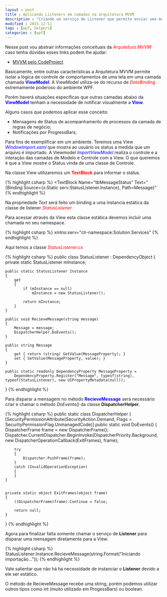 ```yaml
---
layout : post
title : Aplicando Listeners em camadas na arquitetura MVVM
description : "Criando um serviço de Listener que permite enviar uma mensagem de fora da camada da ViewModel diretamente a View."
modified : 2015-12-11
tags : [wpf, helpers]
categories : [wpf]
---
```


Nesse post vou abstrair informações conceituais da *<span style="color:red">Arquitetura MVVM</span>* caso tenha dúvidas esses links podem lhe ajudar:

- [MVVM pelo CodeProject](http://www.codeproject.com/Articles/100175/Model-View-ViewModel-MVVM-Explained)


Basicamente, entre outras características a Arquitetura MVVM permite isolar a lógica de controle de comportamentos de uma tela em uma camada chamada **<span style="color:blue">ViewModel</span>**. 
A ViewModel utiliza-se do recurso de *<span style="color:red">DataBinding</span>* extremamente poderoso do ambiente WPF.

Porém haverá situações específicas que outras camadas abaixo da **<span style="color:blue">ViewModel</span>** tenham a necessidade de notificar visualmente a **<span style="color:blue">View</span>**. 

Alguns casos que podemos aplicar esse conceito:

* Mensagens de Status de acompanhamento de processos da camada de regras de negócio;
* Notificações por ProgressBars;

Para fins de exemplificar em um ambiente. Teremos uma View *<span style="color:blue">WindowImport.xaml</span>* que mostra ao usuário os status a medida que um arquivo é importado.
A Viewmodel *<span style="color:blue">ImportViewModel</span>* realiza o controle e a interação das camadas de Modelo e Controle com a View.
O que queremos é que a View mostre o Status vinda de uma classe de Controle.

Na classe View  utilizaremos um **<span style="color:red">TextBlock</span>** para informar o status.

{% highlight csharp %}
<TextBlock Name="tbMessageStatus" Text="{Binding Source={x:Static serv:StatusListener.Instance}, Path=Message}"</TextBlock>
{% endhighlight %}

Na propriedade *Text* será feito um binding a uma instancia estática da classe de listener *<span style="color:red">StatusListener</span>* 

Para acessar através da View esta classe estática devemos incluír uma chamada no seu namespace.

{% highlight csharp %}
xmlns:serv="clr-namespace:Solution.Services"
{% endhighlight %}

Aqui temos a classe *<span style="color:red">StatusListener.cs</span>*

{% highlight csharp %}
public class StatusListener : DependencyObject
{
	private static StatusListener mInstance;
	       

	public static StatusListener Instance
	{
	    get
	    {
	        if (mInstance == null)
	            mInstance = new StatusListener();

	        return mInstance;
	    }
	}

	public void RecieveMessage(string message)
	{
	    Message = message;
	    DispatcherHelper.DoEvents();
	}

	public string Message
	{
	    get { return (string) GetValue(MessageProperty); }
	    set { SetValue(MessageProperty, value); }
	}

	public static readonly DependencyProperty MessageProperty =
	    DependencyProperty.Register("Message", typeof(string), typeof(StatusListener), new UIPropertyMetadata(null));

}
{% endhighlight %}

Para disparar a mensagem no método **<span style="color:blue">RecieveMessage</span>** será necessário criar e chamar o método *DoEvents()* da classe **DispatcherHelper**.

{% highlight csharp %}
public static class DispatcherHelper
{   
    [SecurityPermissionAttribute(SecurityAction.Demand, Flags = SecurityPermissionFlag.UnmanagedCode)]
    public static void DoEvents()
    {
        DispatcherFrame frame = new DispatcherFrame();
        Dispatcher.CurrentDispatcher.BeginInvoke(DispatcherPriority.Background,
            new DispatcherOperationCallback(ExitFrames), frame);

        try
        {
            Dispatcher.PushFrame(frame);
        }
        catch (InvalidOperationException)
        {
        }
    }


    private static object ExitFrames(object frame)
    {
        ((DispatcherFrame)frame).Continue = false;

        return null;
    }
}
{% endhighlight %}


Agora para finalizar falta somente chamar o serviço de **Listener** para disparar uma mensagem diretamente para a View.

{% highlight csharp %}
StatusListener.Instance.RecieveMessage(string.Format("Iniciando importação..."));
{% endhighlight %}

Vale salientar que não há ha necessidade de instanciar o **Listener** devido a ele ser estático.

O método de RecieveMessage recebe uma string, porém podemos utilizar outros tipos como int (muito utilizado em ProgessBars) ou boolean. 